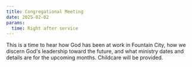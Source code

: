 ```yaml
---
title: Congregational Meeting
date: 2025-02-02
params:
  time: Right after service
---
```


This is a time to hear how God has been at work in Fountain City, how we discern God's leadership toward the future, and what ministry dates and details are for the upcoming months. Childcare will be provided.
